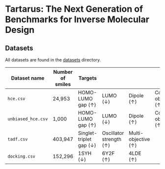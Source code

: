 # Tartarus: The Next Generation of Benchmarks for Inverse Molecular Design

## Datasets

All datasets are found in the [datasets](datasets/) directory. 

| Dataset name       | Number of smiles |  Targets |||||
|--------------------|------------------|----|----|----|--|---|
| `hce.csv`          | 24,953           | HOMO-LUMO gap (&#8593;) | LUMO (&#8595;) | Dipole (&#8593;) | Combined objective (&#8593;) |
| `unbiased_hce.csv` | 1,000            | HOMO-LUMO gap (&#8593;) | LUMO (&#8595;) | Dipole (&#8593;) | Combined objective (&#8593;) |
| `tadf.csv`         | 403,947          | Singlet-triplet gap (&#8595;) | Oscillator strength (&#8593;) | Multi-objective (&#8593;) |  |
| `docking.csv`      | 152,296          | 1SYH (&#8595;) | 6Y2F (&#8593;) | 4LDE (&#8593;) | | |




